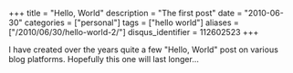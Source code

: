 +++
title = "Hello, World"
description = "The first post"
date = "2010-06-30"
categories = ["personal"]
tags = ["hello world"]
aliases = ["/2010/06/30/hello-world-2/"]
disqus_identifier = 112602523
+++

I have created over the years quite a few "Hello, World" post on
various blog platforms. Hopefully this one will last longer…
